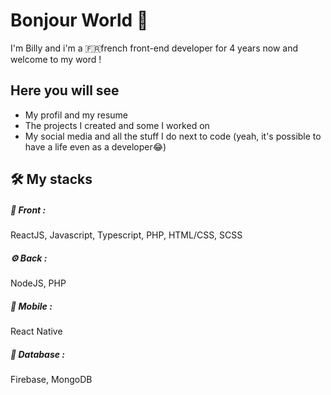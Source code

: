 # Bonjour World 👋

I'm Billy and i'm a 🇫🇷french front-end developer for 4 years now and welcome to my word !

## Here you will see

- My profil and my resume
- The projects I created and some I worked on 
- My social media and all the stuff I do next to code (yeah, it's possible to have a life even as a developer😂)



## 🛠 My stacks

##### 🎨 Front :
ReactJS, Javascript, Typescript, PHP, HTML/CSS, SCSS

##### ⚙️ Back :
NodeJS, PHP

##### 📱 Mobile :
React Native

##### 💾 Database :
Firebase, MongoDB
